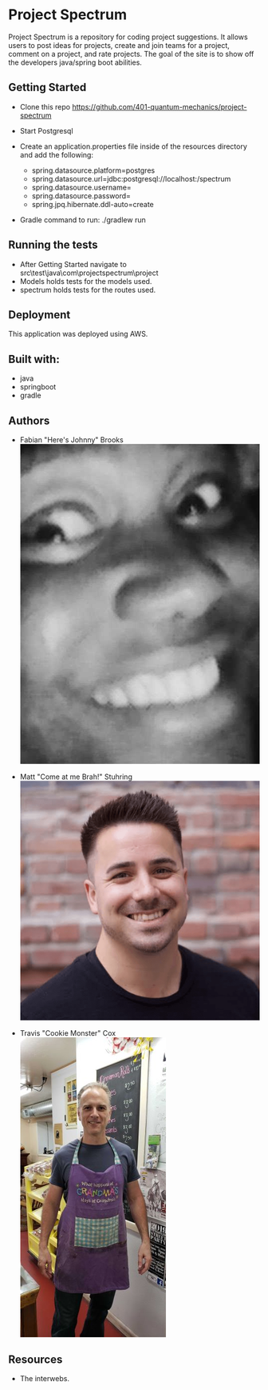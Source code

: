 # Project Spectrum
Project Spectrum is a repository for coding project suggestions. It allows users to post ideas for projects, create
 and join teams for a project, comment on a project, and rate projects. The goal of the site is to show off the
  developers java/spring boot abilities.
  
  ## Getting Started
  
  * Clone this repo https://github.com/401-quantum-mechanics/project-spectrum
  
  * Start Postgresql
  
  * Create an application.properties file inside of the resources directory and add the following:
      * spring.datasource.platform=postgres
      * spring.datasource.url=jdbc:postgresql://localhost:<DATABASE>/spectrum
      * spring.datasource.username=<USERNAME>
      * spring.datasource.password=<PASSWORD>
      * spring.jpq.hibernate.ddl-auto=create
      
  * Gradle command to run:  ./gradlew run
  
  ## Running the tests
  
  * After Getting Started navigate to src\test\java\com\projectspectrum\project
  * Models holds tests for the models used.
  * spectrum holds tests for the routes used.
  
  ## Deployment
  
  This application was deployed using AWS.
  
  ## Built with:
  
  * java
  * springboot
  * gradle
  
  ## Authors
  * Fabian "Here's Johnny" Brooks  
  ![Fabian Brooks](./src/main/resources/static/images/fabian.jpg?raw=true 'Fabian Brooks')
  
  * Matt "Come at me Brah!" Stuhring  
    ![Matt Stuhring](./src/main/resources/static/images/matt.png?raw=true 'Matt Stuhring')
    
  * Travis "Cookie Monster" Cox  
    ![Travis Cox](./src/main/resources/static/images/travis.jpg?raw=true 'Fabian Brooks')
  
  ## Resources
  * The interwebs.
  
  